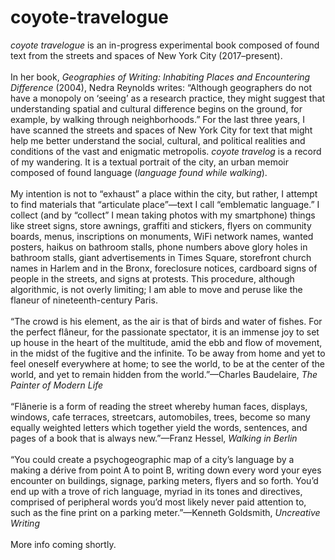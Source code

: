# coyote-travelogue

<i>coyote travelogue</i> is an in-progress experimental book composed of found text from the streets and spaces of New York City (2017–present).<br>
<br>
In her book, <i>Geographies of Writing: Inhabiting Places and Encountering Difference</i> (2004), Nedra Reynolds writes: “Although geographers do not have a monopoly on ‘seeing’ as a research practice, they might suggest that understanding spatial and cultural difference begins on the ground, for example, by walking through neighborhoods.” For the last three years, I have scanned the streets and spaces of New York City for text that might help me better understand the social, cultural, and political realities and conditions of the vast and enigmatic metropolis. <i>coyote travelog</i> is a record of my wandering. It is a textual portrait of the city, an urban memoir composed of found language (<i>language found while walking</i>).<br>
<br>
My intention is not to “exhaust” a place within the city, but rather, I attempt to find materials that “articulate place”—text I call “emblematic language.” I collect (and by “collect” I mean taking photos with my smartphone) things like street signs, store awnings, graffiti and stickers, flyers on community boards, menus, inscriptions on monuments, WiFi network names, wanted posters, haikus on bathroom stalls, phone numbers above glory holes in bathroom stalls, giant advertisements in Times Square, storefront church names in Harlem and in the Bronx, foreclosure notices, cardboard signs of people in the streets, and signs at protests. This procedure, although algorithmic, is not overly limiting; I am able to move and peruse like the flaneur of nineteenth-century Paris.<br>
<br>
“The crowd is his element, as the air is that of birds and water of fishes. For the perfect flâneur, for the passionate spectator, it is an immense joy to set up house in the heart of the multitude, amid the ebb and flow of movement, in the midst of the fugitive and the infinite. To be away from home and yet to feel oneself everywhere at home; to see the world, to be at the center of the world, and yet to remain hidden from the world.”—Charles Baudelaire, <i>The Painter of Modern Life</i><br>
<br>
“Flânerie is a form of reading the street whereby human faces, displays, windows, cafe terraces, streetcars, automobiles, trees, become so many equally weighted letters which together yield the words, sentences, and pages of a book that is always new.”—Franz Hessel, <i>Walking in Berlin</i><br>
<br>
“You could create a psychogeographic map of a city’s language by a making a dérive from point A to point B, writing down every word your eyes encounter on buildings, signage, parking meters, flyers and so forth. You’d end up with a trove of rich language, myriad in its tones and directives, comprised of peripheral words you’d most likely never paid attention to, such as the fine print on a parking meter.”—Kenneth Goldsmith, <i>Uncreative Writing</i><br>
<br>
More info coming shortly. 
